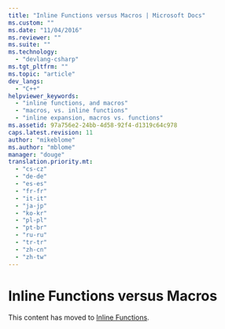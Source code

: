 ```yaml
---
title: "Inline Functions versus Macros | Microsoft Docs"
ms.custom: ""
ms.date: "11/04/2016"
ms.reviewer: ""
ms.suite: ""
ms.technology: 
  - "devlang-csharp"
ms.tgt_pltfrm: ""
ms.topic: "article"
dev_langs: 
  - "C++"
helpviewer_keywords: 
  - "inline functions, and macros"
  - "macros, vs. inline functions"
  - "inline expansion, macros vs. functions"
ms.assetid: 97a756e2-24bb-4d58-92f4-d1319c64c978
caps.latest.revision: 11
author: "mikeblome"
ms.author: "mblome"
manager: "douge"
translation.priority.mt: 
  - "cs-cz"
  - "de-de"
  - "es-es"
  - "fr-fr"
  - "it-it"
  - "ja-jp"
  - "ko-kr"
  - "pl-pl"
  - "pt-br"
  - "ru-ru"
  - "tr-tr"
  - "zh-cn"
  - "zh-tw"
---
```

# Inline Functions versus Macros
This content has moved to [Inline Functions](/visual-cpp/cpp/inline-functions-cpp).